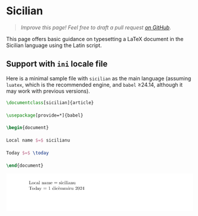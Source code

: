 # Sicilian

<blockquote>
  <p><em>Improve this page! Feel free to draft a pull request <a href="https://github.com/latex3/babel/tree/docs/docs">on GitHub</a></em>.</p>
</blockquote>

This page offers basic guidance on typesetting a LaTeX document in the
Sicilian language using the Latin script.

## Support with `ini` locale file

Here is a minimal sample file with `sicilian` as the main language
(assuming `luatex`, which is the recommended engine, and `babel` ≥24.14,
although it may work with previous versions).

```tex
\documentclass[sicilian]{article}

\usepackage[provide=*]{babel}

\begin{document}

Local name $=$ sicilianu

Today $=$ \today

\end{document}
```

![](../media/locale-sicilian.png)